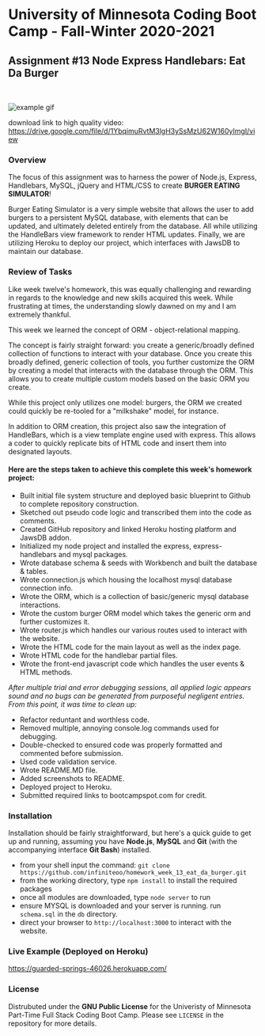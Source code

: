 # University of Minnesota Coding Boot Camp - Fall-Winter 2020-2021
## Assignment #13 Node Express Handlebars: Eat Da Burger
<br/>

![example gif](/example/example.gif)

download link to high quality video:
https://drive.google.com/file/d/1YbqimuRvtM3lgH3ySsMzU62W160yImgI/view

### Overview

The focus of this assignment was to harness the power of Node.js, Express, Handlebars, MySQL, jQuery and HTML/CSS to create **BURGER EATING SIMULATOR**!

Burger Eating Simulator is a very simple website that allows the user to add burgers to a persistent MySQL database, with elements that can be updated, and ultimately deleted entirely from the database.  All while utilizing the HandleBars view framework to render HTML updates.  Finally, we are utilizing Heroku to deploy our project, which interfaces with JawsDB to maintain our database.


### Review of Tasks

Like week twelve's homework, this was equally challenging and rewarding in regards to the knowledge and new skills acquired this week.  While frustrating at times, the understanding slowly dawned on my and I am extremely thankful.

This week we learned the concept of ORM - object-relational mapping.

The concept is fairly straight forward: you create a generic/broadly defined collection of functions to interact with your database.  Once you create this broadly defined, generic collection of tools, you further customize the ORM by creating a model that interacts with the database through the ORM.  This allows you to create multiple custom models based on the basic ORM you create. 

While this project only utilizes one model: burgers, the ORM we created could quickly be re-tooled for a "milkshake" model, for instance.  

In addition to ORM creation, this project also saw the integration of HandleBars, which is a view template engine used with express.  This allows a coder to quickly replicate bits of HTML code and insert them into designated layouts.


#### Here are the steps taken to achieve this complete this week's homework project:

* Built initial file system structure and deployed basic blueprint to Github to complete repository construction.
* Sketched out pseudo code logic and transcribed them into the code as comments.
* Created GitHub repository and linked Heroku hosting platform and JawsDB addon.
* Initialized my node project and installed the express, express-handlebars and mysql packages.
* Wrote database schema & seeds with Workbench and built the database & tables.
* Wrote connection.js which housing the localhost mysql database connection info.
* Wrote the ORM, which is a collection of basic/generic mysql database interactions.
* Wrote the custom burger ORM model which takes the generic orm and further customizes it.
* Wrote router.js which handles our various routes used to interact with the website.
* Wrote the HTML code for the main layout as well as the index page.
* Wrote HTML code for the handlebar partial files.
* Wrote the front-end javascript code which handles the user events & HTML methods.

*After multiple trial and error debugging sessions, all applied logic appears sound and no bugs can be generated from purposeful negligent entries.  From this point, it was time to clean up:*

* Refactor reduntant and worthless code.
* Removed multiple, annoying console.log commands used for debugging.
* Double-checked to ensured code was properly formatted and commented before submission.
* Used code validation service.
* Wrote README.MD file.
* Added screenshots to README.
* Deployed project to Heroku.
* Submitted required links to bootcampspot.com for credit.
 

### Installation

Installation should be fairly straightforward, but here's a quick guide to get up and running, assuming you have **Node.js**, **MySQL** and **Git** (with the accompanying interface **Git Bash**) installed.

* from your shell input the command: `git clone https://github.com/infiniteoo/homework_week_13_eat_da_burger.git`
* from the working directory, type `npm install` to install the required packages
* once all modules are downloaded, type `node server` to run
* ensure MYSQL is downloaded and your server is running.  run `schema.sql` in the `db` directory.
* direct your browser to `http://localhost:3000` to interact with the website.


### Live Example (Deployed on Heroku)

https://guarded-springs-46026.herokuapp.com/


### License

Distrubuted under the **GNU Public License** for the Univeristy of Minnesota Part-Time Full Stack Coding Boot Camp.  Please see `LICENSE` in the repository for more details.















